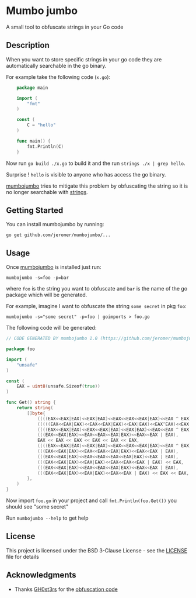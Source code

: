 # Mumbo jumbo

A small tool to obfuscate strings in your Go code

## Description

When you want to store specific strings in your go code they are automatically
searchable in the go binary.

For example take the following code (`x.go`):

```go
    package main

    import (
        "fmt"
    )

    const (
        C = "hello"
    )

    func main() {
        fmt.Println(C)
    }
```

Now run `go build ./x.go` to build it and the run `strings ./x | grep hello`.

Surprise ! `hello` is visible to anyone who has access the go binary.

[mumbojumbo](https://github.com/jeromer/mumbojumbo) tries to mitigate this
problem by obfuscating the string so it is no longer searchable with
[strings](https://linux.die.net/man/1/strings).


## Getting Started

You can install mumbojumbo by running:

    go get github.com/jeromer/mumbojumbo/...

## Usage

Once [mumbojumbo](https://github.com/jeromer/mumbojumbo) is installed just run:

    mumbojumbo -s=foo -p=bar

where `foo` is the string you want to obfuscate and `bar` is the name of the go
package which will be generated.

For example, imagine I want to obfuscate the string `some secret` in pkg
`foo`:

    mumbojumbo -s="some secret" -p=foo | goimports > foo.go

The following code will be generated:

```go
// CODE GENERATED BY mumbojumbo 1.0 (https://github.com/jeromer/mumbojumbo) DO NOT EDIT !!!!

package foo

import (
	"unsafe"
)

const (
	EAX = uint8(unsafe.Sizeof(true))
)

func Get() string {
	return string(
		[]byte{
			((((EAX<<EAX|EAX)<<EAX|EAX)<<EAX<<EAX<<EAX|EAX)<<EAX ^ EAX),
			(((((EAX<<EAX|EAX)<<EAX<<EAX|EAX)<<EAX|EAX)<<EAX^EAX)<<EAX | EAX),
			((((EAX<<EAX|EAX)<<EAX<<EAX|EAX)<<EAX|EAX)<<EAX<<EAX ^ EAX),
			(((EAX<<EAX|EAX)<<EAX<<EAX<<EAX|EAX)<<EAX<<EAX | EAX),
			EAX << EAX << EAX << EAX << EAX << EAX,
			((((EAX<<EAX|EAX)<<EAX|EAX)<<EAX<<EAX<<EAX|EAX)<<EAX ^ EAX),
			(((EAX<<EAX|EAX)<<EAX<<EAX<<EAX|EAX)<<EAX<<EAX | EAX),
			(((EAX<<EAX|EAX)<<EAX<<EAX<<EAX<<EAX|EAX)<<EAX | EAX),
			(((EAX<<EAX|EAX)<<EAX|EAX)<<EAX<<EAX<<EAX | EAX) << EAX,
			(((EAX<<EAX|EAX)<<EAX<<EAX<<EAX|EAX)<<EAX<<EAX | EAX),
			(((EAX<<EAX|EAX)<<EAX|EAX)<<EAX<<EAX | EAX) << EAX << EAX,
		},
	)
}

```

Now import `foo.go` in your project and call `fmt.Println(foo.Get())` you should
see "some secret"

Run `mumbojumbo --help` to get help

## License

This project is licensed under the BSD 3-Clause License - see the [LICENSE](LICENSE) file for details

## Acknowledgments

* Thanks [GH0st3rs](https://github.com/GH0st3rs) for the [obfuscation code](https://github.com/GH0st3rs/obfus/blob/master/obfus.go)
